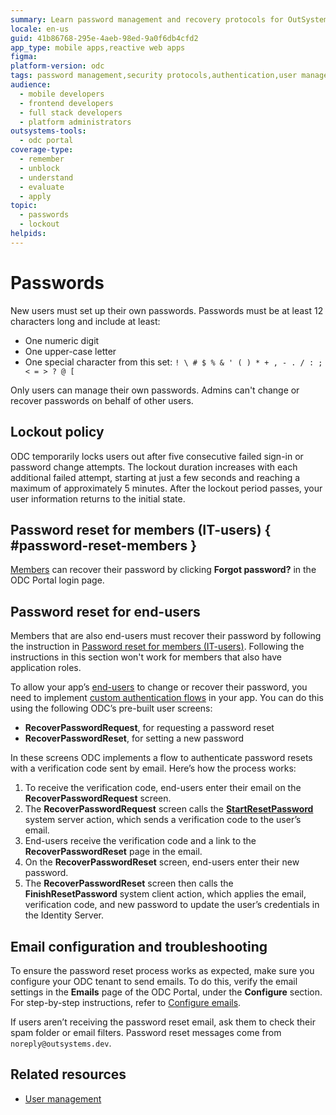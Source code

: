 ```yaml
---
summary: Learn password management and recovery protocols for OutSystems Developer Cloud (ODC), including creation, changes, and lockout procedures.
locale: en-us
guid: 41b86768-295e-4aeb-98ed-9a0f6db4cfd2
app_type: mobile apps,reactive web apps
figma: 
platform-version: odc
tags: password management,security protocols,authentication,user management,account lockout
audience:
  - mobile developers
  - frontend developers
  - full stack developers
  - platform administrators
outsystems-tools:
  - odc portal
coverage-type:
  - remember
  - unblock
  - understand
  - evaluate
  - apply
topic:
  - passwords
  - lockout
helpids: 
---
```


# Passwords

New users must set up their own passwords. Passwords must be at least 12 characters long and include at least:

* One numeric digit
* One upper-case letter
* One special character from this set: `! \ # $ % & ' ( ) * + , - . / : ; < = > ? @ [`

<div class="info" markdown="1">

Only users can manage their own passwords. Admins can't change or recover passwords on behalf of other users.

</div>

## Lockout policy

ODC temporarily locks users out after five consecutive failed sign-in or password change attempts. The lockout duration increases with each additional failed attempt, starting at just a few seconds and reaching a maximum of approximately 5 minutes. After the lockout period passes, your user information returns to the initial state.

## Password reset for members (IT-users) { #password-reset-members }

[Members](intro.md#members-it-users) can recover their password by clicking **Forgot password?** in the ODC Portal login page.

## Password reset for end-users

<div class="info" markdown="1">

Members that are also end-users must recover their password by following the instruction in [Password reset for members (IT-users)](#password-reset-members). Following the instructions in this section won't work for members that also have application roles.

</div>

To allow your app’s [end-users](intro.md#end-users) to change or recover their password, you need to implement [custom authentication flows](../building-apps/ui/custom-auth.md) in your app. You can do this using the following ODC’s pre-built user screens:

* **RecoverPasswordRequest**, for requesting a password reset
* **RecoverPasswordReset**, for setting a new password

In these screens ODC implements a flow to authenticate password resets with a verification code sent by email. Here’s how the process works:

1. To receive the verification code, end-users enter their email on the **RecoverPasswordRequest** screen.
1. The **RecoverPasswordRequest** screen calls the [**StartResetPassword**](../reference/system-actions/user.md#startresetpassword) system server action, which sends a verification code to the user’s email.
1. End-users receive the verification code and a link to the **RecoverPasswordReset** page in the email.
1. On the **RecoverPasswordReset** screen, end-users enter their new password.
1. The **RecoverPasswordReset** screen then calls the **FinishResetPassword** system client action, which applies the email, verification code, and new password to update the user’s credentials in the Identity Server.

## Email configuration and troubleshooting

To ensure the password reset process works as expected, make sure you configure your ODC tenant to send emails. To do this, verify the email settings in the **Emails** page of the ODC Portal, under the **Configure** section. For step-by-step instructions, refer to [Configure emails](../manage-platform-app-lifecycle/configure-emails.md).

If users aren’t receiving the password reset email, ask them to check their spam folder or email filters. Password reset messages come from `noreply@outsystems.dev`.

## Related resources

* [User management](intro.md)
